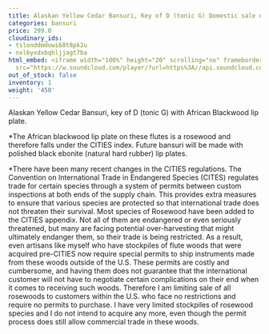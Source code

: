 ```yaml
---
title: Alaskan Yellow Cedar Bansuri, Key of D (tonic G) Domestic sale only*
categories: bansuri
price: 299.0
cloudinary_ids:
- tslonddmdowi68t8pk2u
- nxl6yxdxbqhljjagt7ba
html_embed: <iframe width="100%" height="20" scrolling="no" frameborder="no" allow="autoplay"
  src="https://w.soundcloud.com/player/?url=https%3A//api.soundcloud.com/tracks/213867638&color=%23ff5500&inverse=false&auto_play=false&show_user=true"></iframe>
out_of_stock: false
inventory: 1
weight: '450'
---
```


Alaskan Yellow Cedar Bansuri, key of D (tonic G) with African Blackwood lip plate. 

*The African blackwood lip plate on these flutes is a rosewood and therefore falls under the CITIES index. Future bansuri will be made with polished black ebonite (natural hard rubber) lip plates.

*There have been many recent changes in the CITIES regulations. The Convention on International Trade in Endangered Species (CITES) regulates trade for certain species through a system of permits between custom inspections at both ends of the supply chain. This provides extra measures to ensure that various species are protected so that international trade does not threaten their survival. Most species of Rosewood have been added to the CITIES appendix. Not all of them are endangered or even seriously threatened, but many are facing potential over-harvesting that might ultimately endanger them, so their trade is being restricted. As a result, even artisans like myself who have stockpiles of flute woods that were acquired pre-CITIES now require special permits to ship instruments made from these woods outside of the U.S. These permits are costly and cumbersome, and having them does not guarantee that the international customer will not have to negotiate certain complications on their end when it comes to receiving such woods. Therefore I am limiting sale of all rosewoods to customers within the U.S. who face no restrictions and require no permits to purchase. I have very limited stockpiles of rosewood species and I do not intend to acquire any more, even though the permit process does still allow commercial trade in these woods. 
